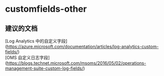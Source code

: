
<properties
    pageTitle="customfields-other"
    description="与自定义字段其他方面相关的问题"
    service="microsoft.operationalinsights"
    resource="operationalinsightsaccounts"
    authors="adoylemsft"
    displayorder=""
    selfHelpType="generic"
    supportTopicIds="32536595"
    resourceTags=""
    productPesIds="15725"
    cloudEnvironments="public, Blackforest, Fairfax"
/>


# customfields-other


## **建议的文档**
[Log Analytics 中的自定义字段] (https://azure.microsoft.com/documentation/articles/log-analytics-custom-fields/) <br>
[OMS 自定义日志字段] (https://blogs.technet.microsoft.com/msoms/2016/05/02/operations-management-suite-custom-log-fields/)


<!--HONumber=Oct16_HO5-->


